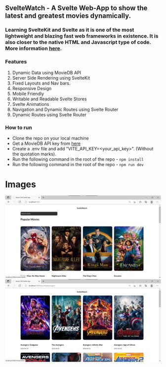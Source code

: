## SvelteWatch - A Svelte Web-App to show the latest and greatest movies dynamically.

### Learning SvelteKit and Svelte as it is one of the most lightweight and blazing fast web frameworks in existence. It is also closer to the native HTML and Javascript type of code. More information [here](https://svelte.dev/docs/getting-started).

### Features

1. Dynamic Data using MovieDB API
2. Server Side Rendering using SvelteKit
3. Fixed Layouts and Nav bars.
4. Responsive Design
5. Mobile Friendly
6. Writable and Readable Svelte Stores
7. Svelte Animations
8. Navigation and Dynamic Routes using Svelte Router
9. Dynamic Routes using Svelte Router

### How to run

- Clone the repo on your local machine
- Get a MovieDB API key from [here](https://www.themoviedb.org/settings/api)
- Create a .env file and add "VITE_API_KEY=<your_api_key>". (Without the quotation marks).
- Run the following command in the root of the repo - `npm install`
- Run the following command in the root of the repo - `npm run dev`

# Images

<img src="img2.png" alt="img2" width="600"/>
<img src="img1.png" alt="img1" width="600"/>

